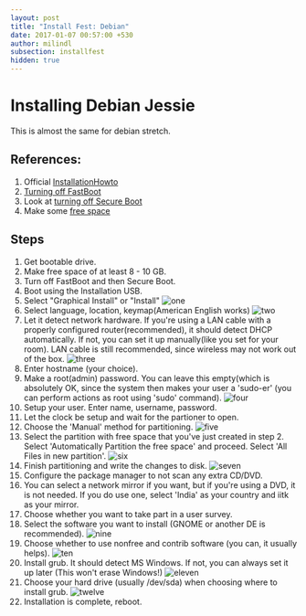 ```yaml
---
layout: post
title: "Install Fest: Debian"
date: 2017-01-07 00:57:00 +530
author: milindl
subsection: installfest
hidden: true
---
```



# Installing Debian Jessie

This is almost the same for debian stretch. 

## References: 

1. Official [InstallationHowto](https://d-i.debian.org/manual/en.i386/apa.html)
2. [Turning off FastBoot](http://acer--uk.custhelp.com/app/answers/detail/a_id/37059/~/windows-10%3A-enable-or-disable-fast-startup)
3. Look at [turning off Secure Boot](https://technet.microsoft.com/en-in/library/dn481258.aspx)
4. Make some [free space](https://technet.microsoft.com/en-us/library/gg309169.aspx)

## Steps

1. Get bootable drive.
2. Make free space of at least 8 - 10 GB.
3. Turn off FastBoot and then Secure Boot.
4. Boot using the Installation USB.
5. Select "Graphical Install" or "Install"
![one](http://i.imgur.com/LqVGmO0.png)
6. Select language, location, keymap(American English works)
![two](http://i.imgur.com/BFPDHee.png)
7. Let it detect network hardware. If you're using a LAN cable with a properly
   configured router(recommended), it should detect DHCP automatically. If not, you
   can set it up manually(like you set for your room). LAN cable is still recommended, 
   since wireless may not work out of the box.
![three](http://i.imgur.com/8ec3Zkn.png)
8. Enter hostname (your choice).
9. Make a root(admin) password. You can leave this empty(which is absolutely OK, since the system
   then makes your user a 'sudo-er' (you can perform actions as root using 'sudo' command).
![four](http://i.imgur.com/ocd8NcX.png)
10. Setup your user. Enter name, username, password. 
11. Let the clock be setup and wait for the partioner to open.
12. Choose the 'Manual' method for partitioning. 
![five](http://i.imgur.com/1Esfyqr.png)
13. Select the partition with free space that you've just created in step 2. Select 'Automatically 
    Partition the free space' and proceed. Select 'All Files in new partition'. 
![six](http://i.imgur.com/lKYJsji.png)
14. Finish partitioning and write the changes to disk.
![seven](http://i.imgur.com/Y63c7tI.png)
15. Configure the package manager to not scan any extra CD/DVD.
16. You can select a network mirror if you want, but if you're using a DVD, it is not needed.
    If you do use one, select 'India' as your country and iitk as your mirror.
17. Choose whether you want to take part in a user survey.
18. Select the software you want to install (GNOME or another DE is recommended).
![nine](http://i.imgur.com/onZRZQa.png)
19. Choose whether to use nonfree and contrib software (you can, it usually helps).
![ten](http://i.imgur.com/x4AXqU2.png)
20. Install grub. It should detect MS Windows. If not, you can always set it up later
    (This won't erase Windows!) 
![eleven](http://i.imgur.com/dm8wzsX.png?1)
21. Choose your hard drive (usually /dev/sda) when choosing where to install grub.
![twelve](http://i.imgur.com/mIxydte.png?1)
22. Installation is complete, reboot.
